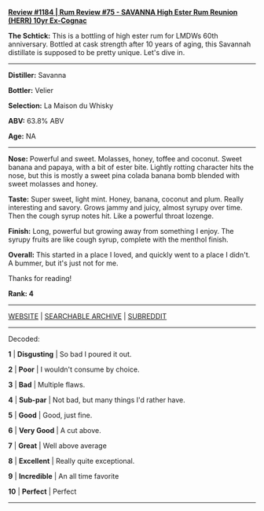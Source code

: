 
[**Review #1184 | Rum Review #75 - SAVANNA High Ester Rum Reunion (HERR) 10yr Ex-Cognac**]( https://t8ke.review/review-1184-savanna-high-ester-rum-reunion-herr-10yr-ex-cognac/)

**The Schtick:** This is a bottling of high ester rum for LMDWs 60th anniversary. Bottled at cask strength after 10 years of aging, this Savannah distillate is supposed to be pretty unique. Let's dive in. 

-----

**Distiller:** Savanna

**Bottler:** Velier

**Selection:** La Maison du Whisky

**ABV:** 63.8% ABV

**Age:** NA 

-----

**Nose:**  Powerful and sweet. Molasses, honey, toffee and coconut. Sweet banana and papaya, with a bit of ester bite. Lightly rotting character hits the nose, but this is mostly a sweet pina colada banana bomb blended with sweet molasses and honey. 

**Taste:** Super sweet, light mint. Honey, banana, coconut and plum. Really interesting and savory. Grows jammy and juicy, almost syrupy over time. Then the cough syrup notes hit. Like a powerful throat lozenge. 

**Finish:** Long, powerful but growing away from something I enjoy. The syrupy fruits are like cough syrup, complete with the menthol finish. 

**Overall:** This started in a place I loved, and quickly went to a place I didn't. A bummer, but it's just not for me. 

Thanks for reading!

**Rank: 4**



-----

[WEBSITE](https://t8ke.review) | [SEARCHABLE ARCHIVE](https://t8ke.review/review-archive/) | [SUBREDDIT](https://reddit.com/r/t8kereviews)

-----

Decoded:

**1** | **Disgusting** | So bad I poured it out.

**2** | **Poor** | I wouldn't consume by choice.

**3** | **Bad** | Multiple flaws.

**4** | **Sub-par** | Not bad, but many things I'd rather have.

**5** | **Good** | Good, just fine.

**6** | **Very Good** | A cut above.

**7** | **Great** | Well above average

**8** | **Excellent** | Really quite exceptional.

**9** | **Incredible** | An all time favorite

**10** | **Perfect** | Perfect

----

